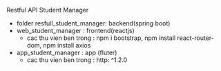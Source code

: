 Restful API Student Manager

- folder resfull_student_manager: backend(spring boot)
- web_student_manager : frontend(reactjs)
  + cac thu vien ben trong : npm i bootstrap, npm install react-router-dom, npm install axios
- app_student_manager : app (fluter)
  + cac thu vien ben trong : http: ^1.2.0
